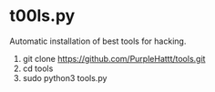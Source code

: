 # t00ls.py 
Automatic installation of best tools for hacking. 
1. git clone https://github.com/PurpleHattt/tools.git
2. cd tools 
3. sudo python3 tools.py 

